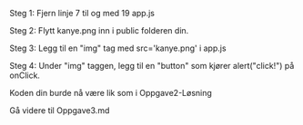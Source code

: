 Steg 1: Fjern linje 7 til og med 19 app.js 

Steg 2: Flytt kanye.png inn i public folderen din. 

Steg 3: Legg til en "img" tag med src='kanye.png' i app.js 

Steg 4: Under "img" taggen, legg til en "button" som kjører alert("click!") på onClick.

Koden din burde nå være lik som i Oppgave2-Løsning

Gå videre til Oppgave3.md